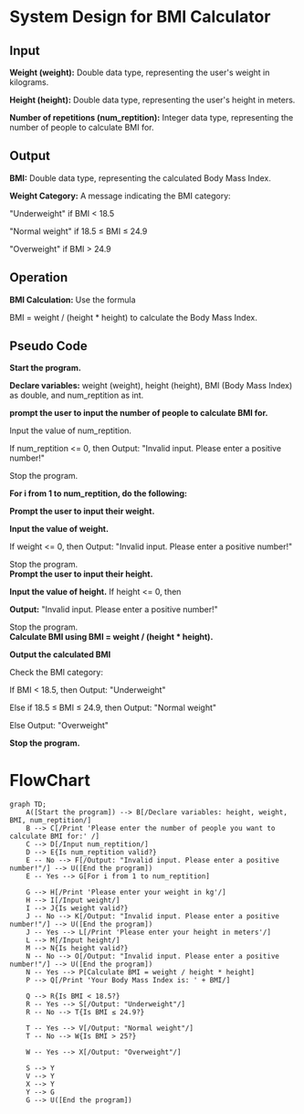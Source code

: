 # System Design for BMI Calculator
## Input
**Weight (weight):** Double data type, representing the user's weight in kilograms.

**Height (height):** Double data type, representing the user's height in meters.

**Number of repetitions 
(num_reptition):** Integer data type, representing the number of people to calculate BMI for.

## Output
**BMI:** Double data type, representing the calculated Body Mass Index.

**Weight Category:** A message indicating the BMI category:

"Underweight" if BMI < 18.5

"Normal weight" if 18.5 ≤ BMI ≤ 24.9

"Overweight" if BMI > 24.9
## Operation
**BMI Calculation:** Use the formula 

BMI = weight / (height * height) to calculate the Body Mass Index.
## Pseudo Code
**Start the program.**

**Declare variables:**
weight (weight), height (height), BMI (Body Mass Index) as double, and num_reptition as int.

**prompt the user to input the number of people to calculate BMI for.** 

Input the value of num_reptition.

If num_reptition <= 0, then
    Output: "Invalid input. Please enter a positive number!"
	
 Stop the program.
 
**For i from 1 to num_reptition, do the following:**

 **Prompt the user to input their weight.**

**Input the value of weight.**
 
If weight <= 0, 
then
Output: "Invalid input. Please enter a positive number!"

Stop the program.    
 **Prompt the user to input their height.**
    
**Input the value of height.**
   If height <= 0, then
   
**Output:** "Invalid input. Please enter a positive number!"

  Stop the program.    
   **Calculate BMI using BMI = weight / (height * height).**
    
**Output the calculated BMI**

  Check the BMI category:
	
If BMI < 18.5, then
            Output: "Underweight"
			
 Else if 18.5 ≤ BMI ≤ 24.9, then
            Output: "Normal weight"
			
 Else
            Output: "Overweight"
			
**Stop the program.**

# FlowChart

```mermaid
graph TD;
    A([Start the program]) --> B[/Declare variables: height, weight, BMI, num_reptition/]
    B --> C[/Print 'Please enter the number of people you want to calculate BMI for:' /]
    C --> D[/Input num_reptition/]
    D --> E{Is num_reptition valid?}
    E -- No --> F[/Output: "Invalid input. Please enter a positive number!"/] --> U([End the program])
    E -- Yes --> G[For i from 1 to num_reptition]
    
    G --> H[/Print 'Please enter your weight in kg'/]
    H --> I[/Input weight/]
    I --> J{Is weight valid?}
    J -- No --> K[/Output: "Invalid input. Please enter a positive number!"/] --> U([End the program])
    J -- Yes --> L[/Print 'Please enter your height in meters'/]
    L --> M[/Input height/]
    M --> N{Is height valid?}
    N -- No --> O[/Output: "Invalid input. Please enter a positive number!"/] --> U([End the program])
    N -- Yes --> P[Calculate BMI = weight / height * height]
    P --> Q[/Print 'Your Body Mass Index is: ' + BMI/]
    
    Q --> R{Is BMI < 18.5?}
    R -- Yes --> S[/Output: "Underweight"/]
    R -- No --> T{Is BMI ≤ 24.9?}
    
    T -- Yes --> V[/Output: "Normal weight"/]
    T -- No --> W{Is BMI > 25?}
    
    W -- Yes --> X[/Output: "Overweight"/]
    
    S --> Y
    V --> Y
    X --> Y
    Y --> G
    G --> U([End the program])

```
